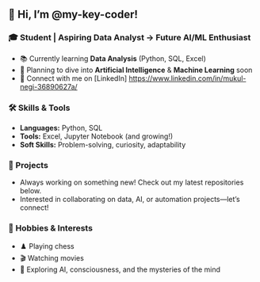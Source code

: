## 👋 Hi, I’m @my-key-coder!

### 🎓 Student | Aspiring Data Analyst → Future AI/ML Enthusiast

- 📚 Currently learning **Data Analysis** (Python, SQL, Excel)
- 🤖 Planning to dive into **Artificial Intelligence** & **Machine Learning** soon
- 💼 Connect with me on [LinkedIn] https://www.linkedin.com/in/mukul-negi-36890627a/

### 🛠️ Skills & Tools

- **Languages:** Python, SQL
- **Tools:** Excel, Jupyter Notebook (and growing!)
- **Soft Skills:** Problem-solving, curiosity, adaptability

### 🚀 Projects

- Always working on something new! Check out my latest repositories below.
- Interested in collaborating on data, AI, or automation projects—let’s connect!

### 🌱 Hobbies & Interests

- ♟️ Playing chess
- 🎬 Watching movies
- 🧠 Exploring AI, consciousness, and the mysteries of the mind
